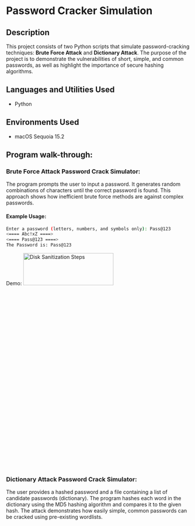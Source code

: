 # Password Cracker Simulation
<h2>Description</h2>
This project consists of two Python scripts that simulate password-cracking techniques: <b>Brute Force Attack</b> and <b>Dictionary Attack</b>. The purpose of the project is to demonstrate the vulnerabilities of short, simple, and common passwords, as well as highlight the importance of secure hashing algorithms.
<br />


<h2>Languages and Utilities Used</h2>

- Python


<h2>Environments Used </h2>

- macOS Sequoia 15.2

<h2>Program walk-through:</h2>
<h3>Brute Force Attack Password Crack Simulator:</h3>
The program prompts the user to input a password.
It generates random combinations of characters until the correct password is found.
This approach shows how inefficient brute force methods are against complex passwords.

<h4>Example Usage:</h4>

```bash
Enter a password (letters, numbers, and symbols only): Pass@123
<==== Abc!xZ ====>
<==== Pass@123 ====>
The Password is: Pass@123
```
Demo:
<img src="https://i.imgur.com/ECOh7dt.gif" height="15%" width="70%" alt="Disk Sanitization Steps"/>



<h3>Dictionary Attack Password Crack Simulator:</h3>
The user provides a hashed password and a file containing a list of candidate passwords (dictionary).
The program hashes each word in the dictionary using the MD5 hashing algorithm and compares it to the given hash.
The attack demonstrates how easily simple, common passwords can be cracked using pre-existing wordlists.



<!--
 ```diff
- text in red
+ text in green
! text in orange
# text in gray
@@ text in purple (and bold)@@
```
--!>
